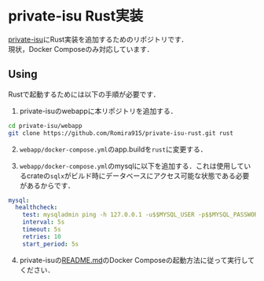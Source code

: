 # private-isu Rust実装

[private-isu](https://github.com/catatsuy/private-isu)にRust実装を追加するためのリポジトリです．  
現状，Docker Composeのみ対応しています．  

## Using

Rustで起動するためには以下の手順が必要です．

1. private-isuのwebappに本リポジトリを追加する．

```sh
cd private-isu/webapp
git clone https://github.com/Romira915/private-isu-rust.git rust
```

2. `webapp/docker-compose.yml`のapp.buildを`rust`に変更する．

3. `webapp/docker-compose.yml`のmysqlに以下を追加する．これは使用しているcrateの`sqlx`がビルド時にデータベースにアクセス可能な状態である必要があるからです．

```webapp/docker-compose.yml
mysql:
  healthcheck:
    test: mysqladmin ping -h 127.0.0.1 -u$$MYSQL_USER -p$$MYSQL_PASSWORD
    interval: 5s
    timeout: 5s
    retries: 10
    start_period: 5s
```

4. private-isuの[README.md](https://github.com/catatsuy/private-isu/blob/master/README.md)のDocker Composeの起動方法に従って実行してください．

